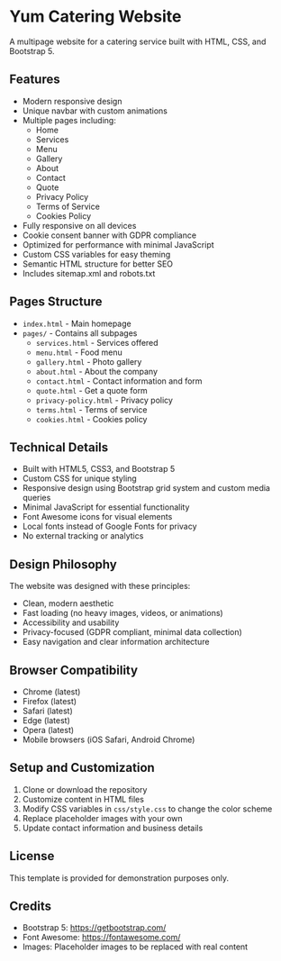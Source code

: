 # Yum Catering Website

A multipage website for a catering service built with HTML, CSS, and Bootstrap 5.

## Features

- Modern responsive design
- Unique navbar with custom animations
- Multiple pages including:
  - Home
  - Services
  - Menu
  - Gallery
  - About
  - Contact
  - Quote
  - Privacy Policy
  - Terms of Service
  - Cookies Policy
- Fully responsive on all devices
- Cookie consent banner with GDPR compliance
- Optimized for performance with minimal JavaScript
- Custom CSS variables for easy theming
- Semantic HTML structure for better SEO
- Includes sitemap.xml and robots.txt

## Pages Structure

- `index.html` - Main homepage
- `pages/` - Contains all subpages
  - `services.html` - Services offered
  - `menu.html` - Food menu
  - `gallery.html` - Photo gallery
  - `about.html` - About the company
  - `contact.html` - Contact information and form
  - `quote.html` - Get a quote form
  - `privacy-policy.html` - Privacy policy
  - `terms.html` - Terms of service
  - `cookies.html` - Cookies policy

## Technical Details

- Built with HTML5, CSS3, and Bootstrap 5
- Custom CSS for unique styling
- Responsive design using Bootstrap grid system and custom media queries
- Minimal JavaScript for essential functionality
- Font Awesome icons for visual elements
- Local fonts instead of Google Fonts for privacy
- No external tracking or analytics

## Design Philosophy

The website was designed with these principles:

- Clean, modern aesthetic
- Fast loading (no heavy images, videos, or animations)
- Accessibility and usability
- Privacy-focused (GDPR compliant, minimal data collection)
- Easy navigation and clear information architecture

## Browser Compatibility

- Chrome (latest)
- Firefox (latest)
- Safari (latest)
- Edge (latest)
- Opera (latest)
- Mobile browsers (iOS Safari, Android Chrome)

## Setup and Customization

1. Clone or download the repository
2. Customize content in HTML files
3. Modify CSS variables in `css/style.css` to change the color scheme
4. Replace placeholder images with your own
5. Update contact information and business details

## License

This template is provided for demonstration purposes only.

## Credits

- Bootstrap 5: https://getbootstrap.com/
- Font Awesome: https://fontawesome.com/
- Images: Placeholder images to be replaced with real content 